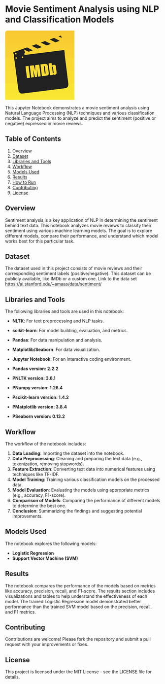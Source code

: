 # Movie Sentiment Analysis using NLP and Classification Models
![Image_Movie](images/example-image-movie.png)


This Jupyter Notebook demonstrates a movie sentiment analysis using Natural Language Processing (NLP) techniques and various classification models. The project aims to analyze and predict the sentiment (positive or negative) expressed in movie reviews.

## Table of Contents

1. [Overview](#overview)
2. [Dataset](#dataset)
3. [Libraries and Tools](#libraries-and-tools)
4. [Workflow](#workflow)
5. [Models Used](#models-used)
6. [Results](#results)
7. [How to Run](#how-to-run)
8. [Contributing](#contributing)
9. [License](#license)

## Overview

Sentiment analysis is a key application of NLP in determining the sentiment behind text data. This notebook analyzes movie reviews to classify their sentiment using various machine learning models. The goal is to explore different models, compare their performance, and understand which model works best for this particular task.

## Dataset

The dataset used in this project consists of movie reviews and their corresponding sentiment labels (positive/negative). This dataset can be publicly available, like IMDb or a custom one.
Link to the data set
https://ai.stanford.edu/~amaas/data/sentiment/
## Libraries and Tools

The following libraries and tools are used in this notebook:

- **NLTK**: For text preprocessing and NLP tasks.
- **scikit-learn**: For model building, evaluation, and metrics.
- **Pandas**: For data manipulation and analysis.
- **Matplotlib/Seaborn**: For data visualization.
- **Jupyter Notebook**: For an interactive coding environment.


- **Pandas version: 2.2.2**
- **PNLTK version: 3.8.1**
- **PNumpy version: 1.26.4**
- **Pscikit-learn version: 1.4.2**
- **PMatplotlib version: 3.8.4**
- **PSeaborn version: 0.13.2**
  
## Workflow

The workflow of the notebook includes:

1. **Data Loading**: Importing the dataset into the notebook.
2. **Data Preprocessing**: Cleaning and preparing the text data (e.g., tokenization, removing stopwords).
3. **Feature Extraction**: Converting text data into numerical features using techniques like TF-IDF.
4. **Model Training**: Training various classification models on the processed data.
5. **Model Evaluation**: Evaluating the models using appropriate metrics (e.g., accuracy, F1-score).
6. **Comparison of Models**: Comparing the performance of different models to determine the best one.
7. **Conclusion**: Summarizing the findings and suggesting potential improvements.

## Models Used

The notebook explores the following models:

- **Logistic Regression**
- **Support Vector Machine (SVM)**


## Results

The notebook compares the performance of the models based on metrics like accuracy, precision, recall, and F1-score. The results section includes visualizations and tables to help understand the effectiveness of each model.
The trained Logistic Regression model demonstrated better performance than the trained SVM model based on the precision, recall, and F1 metrics.

## Contributing
Contributions are welcome! Please fork the repository and submit a pull request with your improvements or fixes.

## License
This project is licensed under the MIT License - see the LICENSE file for details.
